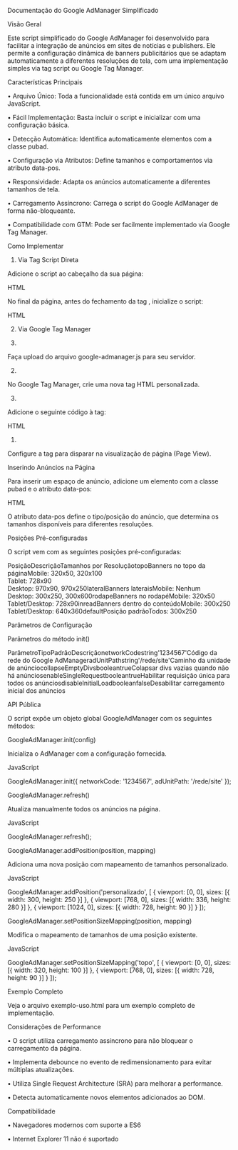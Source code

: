 Documentação do Google AdManager Simplificado

Visão Geral

Este script simplificado do Google AdManager foi desenvolvido para facilitar a integração de anúncios em sites de notícias e publishers. Ele permite a configuração dinâmica de banners publicitários que se adaptam automaticamente a diferentes resoluções de tela, com uma implementação simples via tag script ou Google Tag Manager.

Características Principais

•
Arquivo Único: Toda a funcionalidade está contida em um único arquivo JavaScript.

•
Fácil Implementação: Basta incluir o script e inicializar com uma configuração básica.

•
Detecção Automática: Identifica automaticamente elementos com a classe pubad.

•
Configuração via Atributos: Define tamanhos e comportamentos via atributo data-pos.

•
Responsividade: Adapta os anúncios automaticamente a diferentes tamanhos de tela.

•
Carregamento Assíncrono: Carrega o script do Google AdManager de forma não-bloqueante.

•
Compatibilidade com GTM: Pode ser facilmente implementado via Google Tag Manager.

Como Implementar

1. Via Tag Script Direta

Adicione o script ao cabeçalho da sua página:

HTML


<head>
    <!-- Outros elementos do cabeçalho -->
    <script src="caminho/para/google-admanager.js"></script>
</head>


No final da página, antes do fechamento da tag </body>, inicialize o script:

HTML


<script>
    GoogleAdManager.init({
        networkCode: '1234567', // Seu código de rede
        adUnitPath: '/rede/site', // Caminho da unidade de anúncio
        collapseEmptyDivs: true,
        enableSingleRequest: true
    });
</script>
</body>


2. Via Google Tag Manager

1.
Faça upload do arquivo google-admanager.js para seu servidor.

2.
No Google Tag Manager, crie uma nova tag HTML personalizada.

3.
Adicione o seguinte código à tag:

HTML


<script src="https://seu-servidor.com/caminho/para/google-admanager.js"></script>
<script>
    GoogleAdManager.init({
        networkCode: '1234567', // Seu código de rede
        adUnitPath: '/rede/site', // Caminho da unidade de anúncio
        collapseEmptyDivs: true,
        enableSingleRequest: true
    });
</script>


1.
Configure a tag para disparar na visualização de página (Page View).

Inserindo Anúncios na Página

Para inserir um espaço de anúncio, adicione um elemento com a classe pubad e o atributo data-pos:

HTML


<div class="pubad" data-pos="topo"></div>


O atributo data-pos define o tipo/posição do anúncio, que determina os tamanhos disponíveis para diferentes resoluções.

Posições Pré-configuradas

O script vem com as seguintes posições pré-configuradas:

PosiçãoDescriçãoTamanhos por ResoluçãotopoBanners no topo da páginaMobile: 320x50, 320x100<br>Tablet: 728x90<br>Desktop: 970x90, 970x250lateralBanners lateraisMobile: Nenhum<br>Desktop: 300x250, 300x600rodapeBanners no rodapéMobile: 320x50<br>Tablet/Desktop: 728x90inreadBanners dentro do conteúdoMobile: 300x250<br>Tablet/Desktop: 640x360defaultPosição padrãoTodos: 300x250

Parâmetros de Configuração

Parâmetros do método init()

ParâmetroTipoPadrãoDescriçãonetworkCodestring'1234567'Código da rede do Google AdManageradUnitPathstring'/rede/site'Caminho da unidade de anúnciocollapseEmptyDivsbooleantrueColapsar divs vazias quando não há anúnciosenableSingleRequestbooleantrueHabilitar requisição única para todos os anúnciosdisableInitialLoadbooleanfalseDesabilitar carregamento inicial dos anúncios

API Pública

O script expõe um objeto global GoogleAdManager com os seguintes métodos:

GoogleAdManager.init(config)

Inicializa o AdManager com a configuração fornecida.

JavaScript


GoogleAdManager.init({
    networkCode: '1234567',
    adUnitPath: '/rede/site'
});


GoogleAdManager.refresh()

Atualiza manualmente todos os anúncios na página.

JavaScript


GoogleAdManager.refresh();


GoogleAdManager.addPosition(position, mapping)

Adiciona uma nova posição com mapeamento de tamanhos personalizado.

JavaScript


GoogleAdManager.addPosition('personalizado', [
    { viewport: [0, 0], sizes: [{ width: 300, height: 250 }] },
    { viewport: [768, 0], sizes: [{ width: 336, height: 280 }] },
    { viewport: [1024, 0], sizes: [{ width: 728, height: 90 }] }
]);


GoogleAdManager.setPositionSizeMapping(position, mapping)

Modifica o mapeamento de tamanhos de uma posição existente.

JavaScript


GoogleAdManager.setPositionSizeMapping('topo', [
    { viewport: [0, 0], sizes: [{ width: 320, height: 100 }] },
    { viewport: [768, 0], sizes: [{ width: 728, height: 90 }] }
]);


Exemplo Completo

Veja o arquivo exemplo-uso.html para um exemplo completo de implementação.

Considerações de Performance

•
O script utiliza carregamento assíncrono para não bloquear o carregamento da página.

•
Implementa debounce no evento de redimensionamento para evitar múltiplas atualizações.

•
Utiliza Single Request Architecture (SRA) para melhorar a performance.

•
Detecta automaticamente novos elementos adicionados ao DOM.

Compatibilidade

•
Navegadores modernos com suporte a ES6

•
Internet Explorer 11 não é suportado
